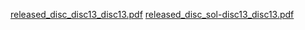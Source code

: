 [released_disc_disc13_disc13.pdf](https://www.yuque.com/attachments/yuque/0/2023/pdf/12393765/1673001003127-223917cd-c0e1-457f-80a2-0e9e80eb97db.pdf)
[released_disc_sol-disc13_disc13.pdf](https://www.yuque.com/attachments/yuque/0/2023/pdf/12393765/1673001003173-dd5763a6-f541-4b93-9c64-e0d6ac356c62.pdf)
